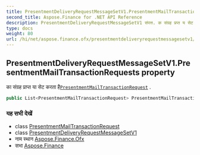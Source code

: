 ```yaml
---
title: PresentmentDeliveryRequestMessageSetV1.PresentmentMailTransactionRequests
second_title: Aspose.Finance for .NET API Reference
description: PresentmentDeliveryRequestMessageSetV1 संपत्त. क संग्रह प्रप्त य सेट करत हैPresentmentMailTransactionRequest .
type: docs
weight: 80
url: /hi/net/aspose.finance.ofx/presentmentdeliveryrequestmessagesetv1/presentmentmailtransactionrequests/
---
```

## PresentmentDeliveryRequestMessageSetV1.PresentmentMailTransactionRequests property

का संग्रह प्राप्त या सेट करता है[`PresentmentMailTransactionRequest`](../../../aspose.finance.ofx.billerdelivery/presentmentmailtransactionrequest/) .

```csharp
public List<PresentmentMailTransactionRequest> PresentmentMailTransactionRequests { get; set; }
```

### यह सभी देखें

* class [PresentmentMailTransactionRequest](../../../aspose.finance.ofx.billerdelivery/presentmentmailtransactionrequest/)
* class [PresentmentDeliveryRequestMessageSetV1](../)
* नाम स्थान [Aspose.Finance.Ofx](../../presentmentdeliveryrequestmessagesetv1/)
* सभा [Aspose.Finance](../../../)


